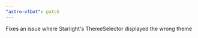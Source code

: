 ```yaml
---
"astro-vtbot": patch
---
```


Fixes an issue where Starlight's ThemeSelector displayed the wrong theme

